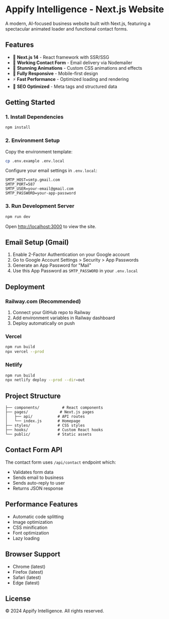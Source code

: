 # Appify Intelligence - Next.js Website

A modern, AI-focused business website built with Next.js, featuring a spectacular animated loader and functional contact forms.

## Features

- 🚀 **Next.js 14** - React framework with SSR/SSG
- 💌 **Working Contact Form** - Email delivery via Nodemailer 
- 🎨 **Stunning Animations** - Custom CSS animations and effects
- 📱 **Fully Responsive** - Mobile-first design
- ⚡ **Fast Performance** - Optimized loading and rendering
- 🎯 **SEO Optimized** - Meta tags and structured data

## Getting Started

### 1. Install Dependencies

```bash
npm install
```

### 2. Environment Setup

Copy the environment template:
```bash
cp .env.example .env.local
```

Configure your email settings in `.env.local`:
```
SMTP_HOST=smtp.gmail.com
SMTP_PORT=587
SMTP_USER=your-email@gmail.com
SMTP_PASSWORD=your-app-password
```

### 3. Run Development Server

```bash
npm run dev
```

Open [http://localhost:3000](http://localhost:3000) to view the site.

## Email Setup (Gmail)

1. Enable 2-Factor Authentication on your Google account
2. Go to Google Account Settings > Security > App Passwords
3. Generate an App Password for "Mail"
4. Use this App Password as `SMTP_PASSWORD` in your `.env.local`

## Deployment

### Railway.com (Recommended)

1. Connect your GitHub repo to Railway
2. Add environment variables in Railway dashboard
3. Deploy automatically on push

### Vercel

```bash
npm run build
npx vercel --prod
```

### Netlify

```bash
npm run build
npx netlify deploy --prod --dir=out
```

## Project Structure

```
├── components/          # React components
├── pages/              # Next.js pages
│   ├── api/           # API routes
│   └── index.js       # Homepage
├── styles/            # CSS styles
├── hooks/             # Custom React hooks
└── public/            # Static assets
```

## Contact Form API

The contact form uses `/api/contact` endpoint which:
- Validates form data
- Sends email to business
- Sends auto-reply to user
- Returns JSON response

## Performance Features

- Automatic code splitting
- Image optimization
- CSS minification
- Font optimization
- Lazy loading

## Browser Support

- Chrome (latest)
- Firefox (latest)
- Safari (latest)
- Edge (latest)

## License

© 2024 Appify Intelligence. All rights reserved.